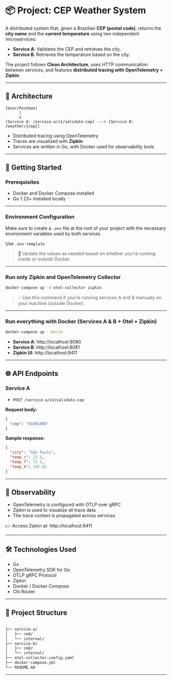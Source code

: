 # 📦 Project: CEP Weather System

A distributed system that, given a Brazilian **CEP (postal code)**, returns the **city name** and the **current temperature** using two independent microservices:

- **Service A**: Validates the CEP and retrieves the city.
- **Service B**: Retrieves the temperature based on the city.

The project follows **Clean Architecture**, uses HTTP communication between services, and features **distributed tracing with OpenTelemetry + Zipkin**.

---

## 🧱 Architecture

```text
[User/Postman]
      |
      v
[Service A: /service-a/v1/validate-cep] ---> [Service B: /weather/{cep}]
```

- Distributed tracing using OpenTelemetry
- Traces are visualized with **Zipkin**
- Services are written in Go, with Docker used for observability tools

---

## 🚀 Getting Started

### Prerequisites

- Docker and Docker Compose installed
- Go 1.23+ installed locally

---

### Environment Configuration

Make sure to create a `.env` file at the root of your project with the necessary environment variables used by both services.

Use `.env-template`

> 🔧 Update the values as needed based on whether you're running inside or outside Docker.

---

### Run only Zipkin and OpenTelemetry Collector

```bash
docker-compose up -d otel-collector zipkin
```

> 💡 Use this command if you're running services A and B manually on your machine (outside Docker).

---

### Run everything with Docker (Services A & B + Otel + Zipkin)

```bash
docker-compose up --build
```

- **Service A**: http://localhost:8080  
- **Service B**: http://localhost:8081  
- **Zipkin UI**: http://localhost:9411  

---

## 🌐 API Endpoints

### Service A

- `POST /service-a/v1/validate-cep`

**Request body:**

```json
{
  "cep": "01001000"
}
```

**Sample response:**

```json
{
  "city": "São Paulo",
  "temp_c": 22.5,
  "temp_f": 72.5,
  "temp_k": 295.65
}
```

---

## 📡 Observability

- OpenTelemetry is configured with OTLP over gRPC
- Zipkin is used to visualize all trace data
- The trace context is propagated across services

👉 Access Zipkin at: http://localhost:9411

---

## 🛠️ Technologies Used

- Go
- OpenTelemetry SDK for Go
- OTLP gRPC Protocol
- Zipkin
- Docker / Docker Compose
- Chi Router

---

## 📁 Project Structure

```bash
.
├── service-a/
│   ├── cmd/
│   └── internal/
├── service-b/
│   ├── cmd/
│   └── internal/
├── otel-collector-config.yaml
├── docker-compose.yml
└── README.md
```

---
